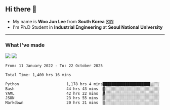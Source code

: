 ## Hi there 👋

- My name is **Woo Jun Lee** from **South Korea 🇰🇷**
- I'm Ph.D Student in **Industrial Engineering** at **Seoul National University**

---

### What I've made

<a href="https://share.streamlit.io/tomtom1103/kuiai_hackathon_2022/main/JL_app.py"><img src="https://img.shields.io/badge/Journey Lee-161B22?style=for-the-badge&logo=streamlit&logoColor=FF4B4B"/></a> <a href="https://jeon-100.github.io/Dangzang/"><img src="https://img.shields.io/badge/당신을 위한 장학금, 당장!-161B22?style=for-the-badge&logo=react&logoColor=#61DAFB"/></a>

<!--START_SECTION:waka-->

```txt
From: 11 January 2022 - To: 22 October 2025

Total Time: 1,400 hrs 16 mins

Python                     1,178 hrs 4 mins█████████████████████░░░░   83.47 %
Bash                       44 hrs 43 mins  ▓░░░░░░░░░░░░░░░░░░░░░░░░   03.17 %
YAML                       42 hrs 22 mins  ▓░░░░░░░░░░░░░░░░░░░░░░░░   03.00 %
JSON                       23 hrs 55 mins  ▒░░░░░░░░░░░░░░░░░░░░░░░░   01.69 %
Markdown                   20 hrs 21 mins  ▒░░░░░░░░░░░░░░░░░░░░░░░░   01.44 %
```

<!--END_SECTION:waka-->

